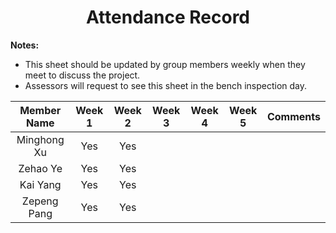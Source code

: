 <h1 align="center">
  Attendance Record
</h1>

**Notes:**
- This sheet should be updated by group members weekly when they meet to discuss the project.
- Assessors will request to see this sheet in the bench inspection day.

| Member Name | Week 1 | Week 2 | Week 3 | Week 4 | Week 5 | Comments
|     :-:     |  :--:  |  :--:  |  :--:  |  :--:  |  :--:  |:-
| Minghong Xu |  Yes   |  Yes   |        |        |        |
| Zehao Ye    |  Yes   |  Yes   |        |        |        |
| Kai Yang    |  Yes   |  Yes   |        |        |        |
| Zepeng Pang |  Yes   |  Yes   |        |        |        |
